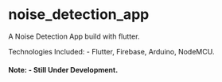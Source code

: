 # noise_detection_app

A Noise Detection App build with flutter. 

Technologies Included: - 
Flutter, Firebase, Arduino, NodeMCU.

#### Note: - Still Under Development.
